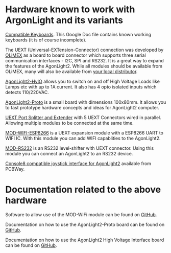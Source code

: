 # Hardware known to work with ArgonLight and its variants

[Compatible Keyboards](https://docs.google.com/spreadsheets/d/1-6_sz6l-vJW5rFg3M0Y6bwC0hmFS7U6PPNjIZ9plrM8/edit#gid=0).
This Google Doc file contains known working keyboards (it is of course incomplete).

The UEXT (Universal-EXTension-Connector) connection was developed by [OLiMEX](https://www.olimex.com/Products/Modules/) as a board to board connector which supports three serial communication interfaces - I2C, SPI and RS232. It is a great way to expand the features of the AgonLight2. While all modules should be available from OLiMEX, many will also be available from [your local distributor](https://www.olimex.com/Distributors/).

[AgonLight2-HvIO](https://olimex.wordpress.com/2023/06/26/agonlight2-hvio-is-open-source-hardware-board-which-adds-4-ssr-outputs-and-4-optoisolated-inputs-to-agonlight2-retro-z80-computer/) allows you to switch on and off High Voltage Loads like Lamps etc with up to 1A current. It also has 4 opto isolated inputs which detects 110/220VAC.

[AgonLight2-Proto](https://www.olimex.com/Products/Retro-Computers/AgonLight2-Proto/open-source-hardware) is a small board with dimensions 100x80mm. It allows you to fast prototype hardware concepts and ideas for AgonLight2 computer.

[UEXT Port Splitter and Extender](https://www.olimex.com/Products/Modules/Adapters/UEXTx5/open-source-hardware) with 5 UEXT Connectors wired in parallel. Allowing multiple modules to be connected at the same time.

[MOD-WIFI-ESP8266](https://www.olimex.com/Products/IoT/ESP8266/MOD-WIFI-ESP8266/open-source-hardware) is a UEXT expansion module with a ESP8266 UART to WIFI IC. With this module you can add WIFI capablities to the AgonLight2. 

[MOD-RS232](https://www.olimex.com/Products/Modules/Interface/MOD-RS232/open-source-hardware) is an RS232 level-shifter with UEXT connector. Using this module you can connect an AgonLight2 to an RS232 device.

[Console8 compatible joystick interface for AgonLight2](https://www.pcbway.com/project/shareproject/Agon_ARCADE_Joystick_Interface_893b9d84.html) available from PCBWay.

<!-- [Console8 compatible joystick and mouse interface for AgonLight2](https://github.com/BlastBrothers/agon-mega-io) currently in a breadboard state. -->

# Documentation related to the above hardware

Software to allow use of the MOD-WiFi module can be found on [GitHub](
https://github.com/nihirash/Agon-MOS-Tools/tree/main/esp8266).
<!-- Addition documentation for neo6502 - 
https://www.makerhacks.com/neo6502-serial-wifi/ -->
Documentation on how to use the  AgonLight2-Proto board can be found on [GitHub](https://github.com/OLIMEX/AgonLight2-Proto).

Documentation on how to use the 
AgonLight2 High Voltage Interface board can be found on [GitHub](https://github.com/OLIMEX/AgonLight2-HvIO).
